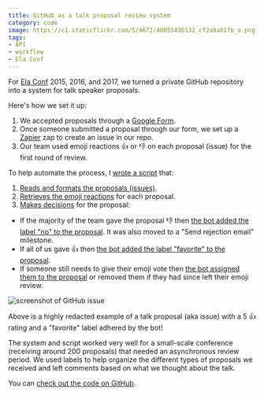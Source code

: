 ```yaml
---
title: GitHub as a talk proposal review system
category: code
image: https://c1.staticflickr.com/5/4672/40055436132_cf2a8a81fb_o.png
tags:
- API
- workflow
- Ela Conf
---
```


For [Ela Conf](http://elaconf.com) 2015, 2016, and 2017, we turned a private GitHub repository into a system for talk speaker proposals.

Here's how we set it up:

1. We accepted proposals through a [Google Form](https://www.google.com/forms/about/).
2. Once someone submitted a proposal through our form, we set up a [Zapier](https://katydecorah.com/notes/ela-conf-bots/) zap to create an issue in our repo.
3. Our team used emoji reactions :+1: or :-1: on each proposal (issue) for the first round of review.

To help automate the process, I [wrote a script](https://github.com/katydecorah/proposal-reviewer) that:

1. [Reads and formats the proposals (issues)](https://github.com/katydecorah/proposal-reviewer/blob/86733ce18db717f69916e430a5e65fb887e30b60/utils.js#L6-L51).
2. [Retrieves the emoji reactions](https://github.com/katydecorah/proposal-reviewer/blob/86733ce18db717f69916e430a5e65fb887e30b60/utils.js#L75-L110) for each proposal.
3. [Makes decisions](https://github.com/katydecorah/proposal-reviewer/blob/86733ce18db717f69916e430a5e65fb887e30b60/utils.js#L135-L176) for the proposal:
  + If the majority of the team gave the proposal :-1: then [the bot added the label "no" to the proposal](https://github.com/katydecorah/proposal-reviewer/blob/86733ce18db717f69916e430a5e65fb887e30b60/utils.js#L148-L157). It was also moved to a "Send rejection email" milestone.
  + If all of us gave :+1: then [the bot added the label "favorite" to the proposal](https://github.com/katydecorah/proposal-reviewer/blob/86733ce18db717f69916e430a5e65fb887e30b60/utils.js#L159-L168).
  + If someone still needs to give their emoji vote then [the bot assigned them to the proposal](https://github.com/katydecorah/proposal-reviewer/blob/86733ce18db717f69916e430a5e65fb887e30b60/utils.js#L138-L146) or removed them if they had since left their emoji review.

![screenshot of GitHub issue](https://c1.staticflickr.com/5/4616/39189820595_7e39651f00_h.jpg)

Above is a highly redacted example of a talk proposal (aka issue) with a 5 :+1: rating and a "favorite" label adhered by the bot!

The system and script worked very well for a small-scale conference (receiving around 200 proposals) that needed an asynchronous review period. We used labels to help organize the different types of proposals we received and left comments based on what we thought about the talk.

You can [check out the code on GitHub](https://github.com/katydecorah/proposal-reviewer).
